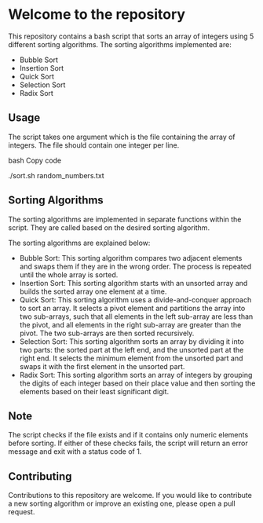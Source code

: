 # Welcome to the repository
This repository contains a bash script that sorts an array of integers using 5 different sorting algorithms. The sorting algorithms implemented are:

+ Bubble Sort
+ Insertion Sort
+ Quick Sort
+ Selection Sort
+ Radix Sort

## Usage

The script takes one argument which is the file containing the array of integers. The file should contain one integer per line.

bash
Copy code

./sort.sh random_numbers.txt

## Sorting Algorithms
The sorting algorithms are implemented in separate functions within the script. They are called based on the desired sorting algorithm.

The sorting algorithms are explained below:

+ Bubble Sort: This sorting algorithm compares two adjacent elements and swaps them if they are in the wrong order. The process is repeated until the whole array is sorted.
+ Insertion Sort: This sorting algorithm starts with an unsorted array and builds the sorted array one element at a time.
+ Quick Sort: This sorting algorithm uses a divide-and-conquer approach to sort an array. It selects a pivot element and partitions the array into two sub-arrays, such that all elements in the left sub-array are less than the pivot, and all elements in the right sub-array are greater than the pivot. The two sub-arrays are then sorted recursively.
+ Selection Sort: This sorting algorithm sorts an array by dividing it into two parts: the sorted part at the left end, and the unsorted part at the right end. It selects the minimum element from the unsorted part and swaps it with the first element in the unsorted part.
+ Radix Sort: This sorting algorithm sorts an array of integers by grouping the digits of each integer based on their place value and then sorting the elements based on their least significant digit.

## Note

The script checks if the file exists and if it contains only numeric elements before sorting. If either of these checks fails, the script will return an error message and exit with a status code of 1.

## Contributing
Contributions to this repository are welcome. If you would like to contribute a new sorting algorithm or improve an existing one, please open a pull request.
